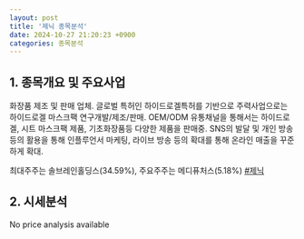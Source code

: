 ```yaml
---
layout: post
title: '제닉 종목분석'
date: 2024-10-27 21:20:23 +0900
categories: 종목분석
---
```


## 1. 종목개요 및 주요사업

화장품 제조 및 판매 업체. 글로벌 특허인 하이드로겔특허를 기반으로 주력사업으로는 하이드로겔 마스크팩 연구개발/제조/판매. OEM/ODM 유통채널을 통해서는 하이드로겔, 시트 마스크팩 제품, 기초화장품등 다양한 제품을 판매중. SNS의 발달 및 개인 방송 등의 활용을 통해 인플루언서 마케팅, 라이브 방송 등의 확대를 통해 온라인 매출을 꾸준하게 확대.

최대주주는 솔브레인홀딩스(34.59%), 주요주주는 메디퓨처스(5.18%)
[#제닉](#)

## 2. 시세분석

No price analysis available
